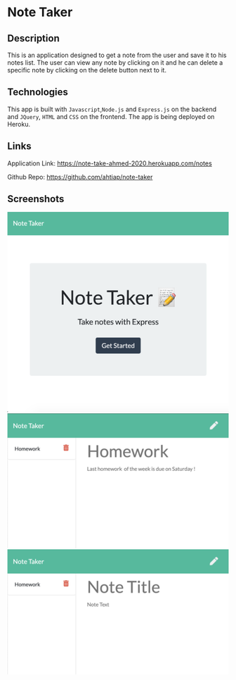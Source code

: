 # Note Taker

## Description

This is an application designed to get a note from the user and save it to his notes list. The user can view any note by clicking on it and he can delete a specific note by clicking on the delete button next to it.

## Technologies

This app is built with `Javascript`,`Node.js` and `Express.js` on the backend and `JQuery`, `HTML` and `CSS` on the frontend. The app is being deployed on Heroku.

## Links

Application Link: https://note-take-ahmed-2020.herokuapp.com/notes

Github Repo: https://github.com/ahtiap/note-taker

## Screenshots

![Homepage](pictures/shot1.png)
![Note View](pictures/shot2.png)
![Note take](pictures/shot3.png)
